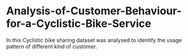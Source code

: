 # Analysis-of-Customer-Behaviour-for-a-Cyclistic-Bike-Service
In this  Cyclistic bike sharing dataset was analysed to identify the usage pattern of different kind of customer. 
